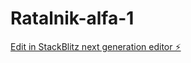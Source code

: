 # Ratalnik-alfa-1

[Edit in StackBlitz next generation editor ⚡️](https://stackblitz.com/~/github.com/mkonrzewski/Ratalnik-alfa-1)